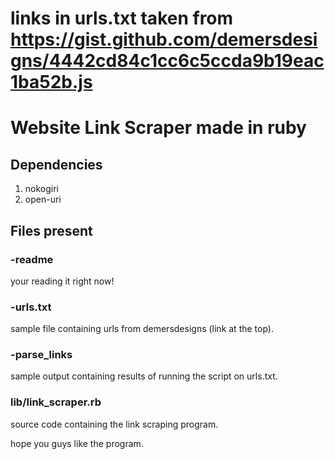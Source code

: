 # links in urls.txt taken from https://gist.github.com/demersdesigns/4442cd84c1cc6c5ccda9b19eac1ba52b.js
# Website Link Scraper made in ruby

## Dependencies
  1. nokogiri
  2. open-uri

## Files present
### -readme
  your reading it right now!
### -urls.txt
  sample file containing urls from demersdesigns (link at the top).
### -parse_links
  sample output containing results of running the script on urls.txt.
### lib/link_scraper.rb
  source code containing the link scraping program.

hope you guys like the program.
